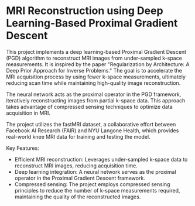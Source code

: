 # MRI Reconstruction using Deep Learning-Based Proximal Gradient Descent

This project implements a deep learning-based Proximal Gradient Descent (PGD) algorithm to reconstruct MRI images from under-sampled k-space measurements. It is inspired by the paper "Regularization by Architecture: A Deep Prior Approach for Inverse Problems." The goal is to accelerate the MRI acquisition process by using fewer k-space measurements, ultimately reducing scan time while maintaining high-quality image reconstruction.

The neural network acts as the proximal operator in the PGD framework, iteratively reconstructing images from partial k-space data. This approach takes advantage of compressed sensing techniques to optimize data acquisition in MRI.

The project utilizes the fastMRI dataset, a collaborative effort between Facebook AI Research (FAIR) and NYU Langone Health, which provides real-world knee MRI data for training and testing the model.

Key Features:
- Efficient MRI reconstruction: Leverages under-sampled k-space data to reconstruct MRI images, reducing acquisition time.
- Deep learning integration: A neural network serves as the proximal operator in the Proximal Gradient Descent framework.
- Compressed sensing: The project employs compressed sensing principles to reduce the number of k-space measurements required, maintaining the quality of the reconstructed images.

